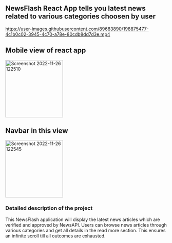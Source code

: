 ## NewsFlash React App tells you latest news related to various categories choosen by user

https://user-images.githubusercontent.com/89683890/198875477-4c1b0c02-3945-4c70-a78e-80cdb8dd7d3e.mp4

## Mobile view of react app

<img width="179" alt="Screenshot 2022-11-26 122510" src="https://user-images.githubusercontent.com/89683890/204076733-e672ab98-1c6b-49ce-8aef-63c45ded6265.png">

## Navbar in this view

<img width="179" alt="Screenshot 2022-11-26 122545" src="https://user-images.githubusercontent.com/89683890/204076736-05da9f19-d13e-4d7d-9252-7b14feff3790.png">

<h3>Detailed description of the project</h3>
This NewsFlash application will display the latest news articles which are verified and approved by NewsAPI. Users can browse news articles through various categories and get all details in the read more section. This ensures an infinite scroll till all outcomes are exhausted.
